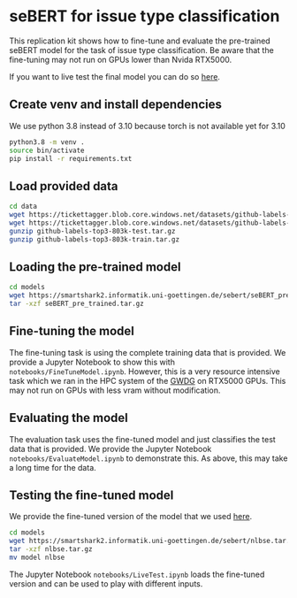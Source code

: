 # seBERT for issue type classification
This replication kit shows how to fine-tune and evaluate the pre-trained seBERT model for the task of issue type classification.
Be aware that the fine-tuning may not run on GPUs lower than Nvida RTX5000.

If you want to live test the final model you can do so [here](https://user.informatik.uni-goettingen.de/~trautsch2/nlbse2022/).

## Create venv and install dependencies
We use python 3.8 instead of 3.10 because torch is not available yet for 3.10

```bash
python3.8 -m venv .
source bin/activate
pip install -r requirements.txt
```

## Load provided data
```bash
cd data
wget https://tickettagger.blob.core.windows.net/datasets/github-labels-top3-803k-test.tar.gz
wget https://tickettagger.blob.core.windows.net/datasets/github-labels-top3-803k-train.tar.gz
gunzip github-labels-top3-803k-test.tar.gz
gunzip github-labels-top3-803k-train.tar.gz
```

## Loading the pre-trained model
```bash
cd models
wget https://smartshark2.informatik.uni-goettingen.de/sebert/seBERT_pre_trained.tar.gz
tar -xzf seBERT_pre_trained.tar.gz
```

## Fine-tuning the model
The fine-tuning task is using the complete training data that is provided.
We provide a Jupyter Notebook to show this with `notebooks/FineTuneModel.ipynb`.
However, this is a very resource intensive task which we ran in the HPC system of the [GWDG](https://www.gwdg.de) on RTX5000 GPUs. This may not run on GPUs with less vram without modification.


## Evaluating the model
The evaluation task uses the fine-tuned model and just classifies the test data that is provided.
We provide the Jupyter Notebook `notebooks/EvaluateModel.ipynb` to demonstrate this.
As above, this may take a long time for the data.


## Testing the fine-tuned model
We provide the fine-tuned version of the model that we used [here](https://smartshark2.informatik.uni-goettingenm.de/sebert/nlbse.tar.gz).

```bash
cd models
wget https://smartshark2.informatik.uni-goettingen.de/sebert/nlbse.tar.gz
tar -xzf nlbse.tar.gz
mv model nlbse
```

The Jupyter Notebook `notebooks/LiveTest.ipynb` loads the fine-tuned version and can be used to play with different inputs.
